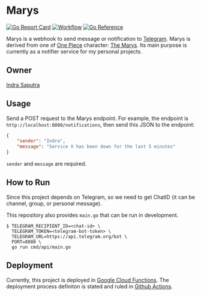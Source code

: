 # Marys

[![Go Report Card](https://goreportcard.com/badge/github.com/indrasaputra/marys)](https://goreportcard.com/report/github.com/indrasaputra/marys)
[![Workflow](https://github.com/indrasaputra/marys/workflows/Deploy/badge.svg)](https://github.com/indrasaputra/marys/actions)
[![Go Reference](https://pkg.go.dev/badge/github.com/indrasaputra/marys.svg)](https://pkg.go.dev/github.com/indrasaputra/marys)

Marys is a webhook to send message or notification to [Telegram](https://telegram.org/).
Marys is derived from one of [One Piece](https://en.wikipedia.org/wiki/One_Piece) character: [The Marys](https://onepiece.fandom.com/wiki/Beasts_Pirates#Marys).
Its main purpose is currently as a notifier service for my personal projects.

## Owner

[Indra Saputra](https://github.com/indrasaputra)

## Usage

Send a POST request to the Marys endpoint. For example, the endpoint is `http://localhost:8080/notifications`, then send this JSON to the endpoint:

```json
{
    "sender": "Indra",
    "message": "Service X has been down for the last 5 minutes"
}
```

`sender` and `message` are required.

## How to Run

Since this project depends on Telegram, so we need to get ChatID (it can be channel, group, or personal message).

This repository also provides `main.go` that can be run in development.

```
$ TELEGRAM_RECIPIENT_ID=<chat-id> \
  TELEGRAM_TOKEN=<telegram-bot-token> \
  TELEGRAM_URL=https://api.telegram.org/bot \
  PORT=8080 \
  go run cmd/api/main.go
```

## Deployment

Currently, this project is deployed in [Google Cloud Functions](https://cloud.google.com/functions).
The deployment process definiton is stated and ruled in [Github Actions](.github/workflows/deploy.yml).
